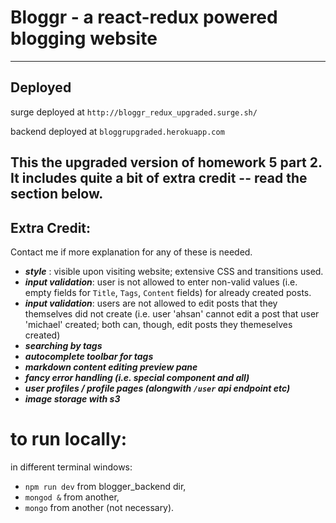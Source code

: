 # Bloggr - a react-redux powered blogging website
***

## Deployed

surge deployed at `http://bloggr_redux_upgraded.surge.sh/`

backend deployed at `bloggrupgraded.herokuapp.com`


##  This the upgraded version of homework 5 part 2. It includes quite a bit of extra credit -- read the section below. 


## Extra Credit:

Contact me if more explanation for any of these is needed. 

- ***style*** : visible upon visiting website; extensive CSS and transitions used.
- ***input validation***: user is not allowed to enter non-valid values (i.e. empty fields for `Title`, `Tags`, `Content` fields) for already created posts.
- ***input validation***: users are not allowed to edit posts that they themselves did not create (i.e. user 'ahsan' cannot edit a post that user 'michael' created; both can, though, edit posts they themeselves created)
- ***searching by tags***
- ***autocomplete toolbar for tags***
- ***markdown content editing preview pane***
- ***fancy error handling (i.e. special component and all)***
- ***user profiles / profile pages (alongwith `/user` api endpoint etc)***
- ***image storage with s3***



# to run locally:

in different terminal windows:

  - `npm run dev` from blogger_backend dir,
  - `mongod &` from another,
  - `mongo` from another (not necessary).
